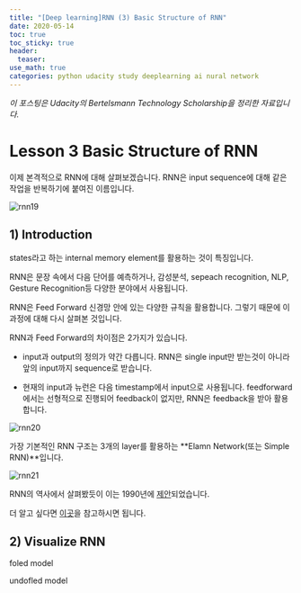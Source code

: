 ```yaml
---
title: "[Deep learning]RNN (3) Basic Structure of RNN"
date: 2020-05-14
toc: true
toc_sticky: true
header:
  teaser: 
use_math: true
categories: python udacity study deeplearning ai nural network
---
```


*이 포스팅은 Udacity의 Bertelsmann Technology Scholarship을 정리한 자료입니다.*  

# Lesson 3 Basic Structure of RNN

이제 본격적으로 RNN에 대해 살펴보겠습니다. RNN은 input sequence에 대해 같은 작업을 반복하기에 붙여진 이름입니다.

![rnn19]()


## 1) Introduction

states라고 하는 internal memory element를 활용하는 것이 특징입니다. 

RNN은 문장 속에서 다음 단어를 예측하거나, 감성분석, sepeach recognition, NLP, Gesture Recognition등 다양한 분야에서 사용됩니다.

RNN은 Feed Forward 신경망 안에 있는 다양한 규칙을 활용합니다. 그렇기 때문에 이 과정에 대해 다시 살펴본 것입니다.

RNN과 Feed Forward의 차이점은 2가지가 있습니다. 

* input과 output의 정의가 약간 다릅니다. RNN은 single input만 받는것이 아니라 앞의 input까지 sequence로 받습니다.

* 현재의 input과 뉴런은 다음 timestamp에서 input으로 사용됩니다. feedforward에서는 선형적으로 진행되어 feedback이 없지만, RNN은 feedback을 받아 활용합니다.

![rnn20]()

가장 기본적인 RNN 구조는 3개의 layer를 활용하는 **Elamn Network(또는 Simple RNN)**입니다. 

![rnn21]()

RNN의 역사에서 살펴봤듯이 이는 1990년에 [제안](https://onlinelibrary.wiley.com/doi/abs/10.1207/s15516709cog1402_1)되었습니다. 

더 알고 싶다면 [이곳]()을 참고하시면 됩니다. 


## 2) Visualize RNN

foled model

undofled model